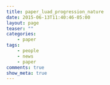 ```yaml
---
title: paper_luad_progression_nature
date: 2015-06-13T11:40:46-05:00
layout: page
teaser: ""
categories:
    - paper
tags:
    - people
    - news
    - paper
comments: true
show_meta: true
---
```


